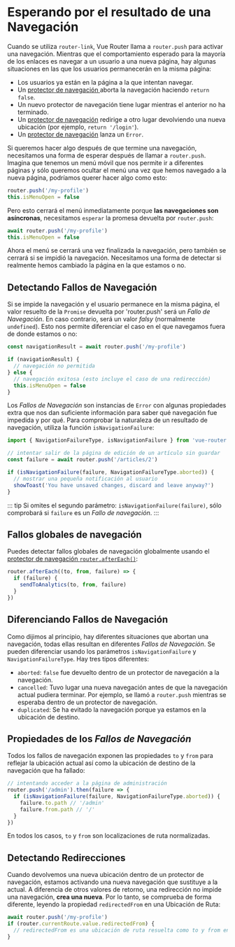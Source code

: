 # Esperando por el resultado de una Navegación

<VueSchoolLink
  href="https://vueschool.io/lessons/vue-router-4-detecting-navigation-failures"
  title="Aprende cómo detectar fallos de navegación"
/>

Cuando se utiliza `router-link`, Vue Router llama a `router.push` para activar una navegación. Mientras que el comportamiento esperado para la mayoría de los enlaces es navegar a un usuario a una nueva página, hay algunas situaciones en las que los usuarios permanecerán en la misma página:

- Los usuarios ya están en la página a la que intentan navegar.
- Un [protector de navegación ](./navigation-guards.md) aborta la navegación haciendo `return false`.
- Un nuevo protector de navegación tiene lugar mientras el anterior no ha terminado.
- Un [protector de navegación](./navigation-guards.md) redirige a otro lugar devolviendo una nueva ubicación (por ejemplo, `return '/login'`).
- Un [protector de navegación](./navigation-guards.md) lanza un `Error`.

Si queremos hacer algo después de que termine una navegación, necesitamos una forma de esperar después de llamar a `router.push`. Imagina que tenemos un menú móvil que nos permite ir a diferentes páginas y sólo queremos ocultar el menú una vez que hemos navegado a la nueva página, podríamos querer hacer algo como esto:

```js
router.push('/my-profile')
this.isMenuOpen = false
```

Pero esto cerrará el menú inmediatamente porque **las navegaciones son asíncronas**, necesitamos `esperar` la promesa devuelta por `router.push`:

```js
await router.push('/my-profile')
this.isMenuOpen = false
```

Ahora el menú se cerrará una vez finalizada la navegación, pero también se cerrará si se impidió la navegación. Necesitamos una forma de detectar si realmente hemos cambiado la página en la que estamos o no.

## Detectando Fallos de Navegación

Si se impide la navegación y el usuario permanece en la misma página, el valor resuelto de la `Promise` devuelta por 'router.push' será un _Fallo de Navegación_. En caso contrario, será un valor _falsy_ (normalmente `undefined`). Esto nos permite diferenciar el caso en el que navegamos fuera de donde estamos o no:

```js
const navigationResult = await router.push('/my-profile')

if (navigationResult) {
  // navegación no permitida
} else {
  // navegación exitosa (esto incluye el caso de una redirección)
  this.isMenuOpen = false
}
```

Los _Fallos de Navegación_ son instancias de `Error` con algunas propiedades extra que nos dan suficiente información para saber qué navegación fue impedida y por qué. Para comprobar la naturaleza de un resultado de navegación, utiliza la función `isNavigationFailure`:

```js
import { NavigationFailureType, isNavigationFailure } from 'vue-router'

// intentar salir de la página de edición de un artículo sin guardar
const failure = await router.push('/articles/2')

if (isNavigationFailure(failure, NavigationFailureType.aborted)) {
  // mostrar una pequeña notificación al usuario
  showToast('You have unsaved changes, discard and leave anyway?')
}
```

::: tip
Si omites el segundo parámetro: `isNavigationFailure(failure)`, sólo comprobará si `failure` es un _Fallo de navegación_.
:::

## Fallos globales de navegación

Puedes detectar fallos globales de navegación globalmente usando el [protector de navegación `router.afterEach()`](./navigation-guards.md#Global-After-Hooks):

```ts
router.afterEach((to, from, failure) => {
  if (failure) {
    sendToAnalytics(to, from, failure)
  }
})
```

## Diferenciando Fallos de Navegación

Como dijimos al principio, hay diferentes situaciones que abortan una navegación, todas ellas resultan en diferentes _Fallos de Navegación_. Se pueden diferenciar usando los parámetros `isNavigationFailure` y `NavigationFailureType`. Hay tres tipos diferentes:

- `aborted`: `false` fue devuelto dentro de un protector de navegación a la navegación.
- `cancelled`: Tuvo lugar una nueva navegación antes de que la navegación actual pudiera terminar. Por ejemplo, se llamó a `router.push` mientras se esperaba dentro de un protector de navegación.
- `duplicated`: Se ha evitado la navegación porque ya estamos en la ubicación de destino.

## Propiedades de los _Fallos de Navegación_

Todos los fallos de navegación exponen las propiedades `to` y `from` para reflejar la ubicación actual así como la ubicación de destino de la navegación que ha fallado:

```js
// intentando acceder a la página de administración
router.push('/admin').then(failure => {
  if (isNavigationFailure(failure, NavigationFailureType.aborted)) {
    failure.to.path // '/admin'
    failure.from.path // '/'
  }
})
```

En todos los casos, `to` y `from` son localizaciones de ruta normalizadas.

## Detectando Redirecciones

Cuando devolvemos una nueva ubicación dentro de un protector de navegación, estamos activando una nueva navegación que sustituye a la actual. A diferencia de otros valores de retorno, una redirección no impide una navegación, **crea una nueva**. Por lo tanto, se comprueba de forma diferente, leyendo la propiedad `redirectedFrom` en una Ubicación de Ruta:

```js
await router.push('/my-profile')
if (router.currentRoute.value.redirectedFrom) {
  // redirectedFrom es una ubicación de ruta resuelta como to y from en los protectores de navegación
}
```
